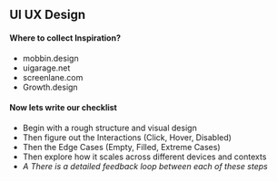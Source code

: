 ## UI UX Design

#### Where to collect Inspiration?  
  - mobbin.design 
  - uigarage.net 
  - screenlane.com 
  - Growth.design

#### Now lets write our checklist
- Begin with a rough structure and visual design
- Then figure out the Interactions (Click, Hover, Disabled)
- Then the Edge Cases (Empty, Filled, Extreme Cases)
- Then explore how it scales across different devices and contexts
- _A There is a detailed feedback loop between each of these steps_

